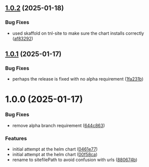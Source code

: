 ## [1.0.2](https://github.com/catalystcommunity/chart-pysocha-site/compare/v1.0.1...v1.0.2) (2025-01-18)


### Bug Fixes

* used skaffold on tnl-site to make sure the chart installs correctly ([af83292](https://github.com/catalystcommunity/chart-pysocha-site/commit/af83292b3144d1109d38c924281f02e5293b7469))

## [1.0.1](https://github.com/catalystcommunity/chart-pysocha-site/compare/v1.0.0...v1.0.1) (2025-01-17)


### Bug Fixes

* perhaps the release is fixed with no alpha requirement ([1fa231b](https://github.com/catalystcommunity/chart-pysocha-site/commit/1fa231b072b4f0c1a2d2a5737dd9d45a63ae1e76))

# 1.0.0 (2025-01-17)


### Bug Fixes

* remove alpha branch requirement ([644c863](https://github.com/catalystcommunity/chart-pysocha-site/commit/644c863b9cad14acdb091c826640bb10d32b833c))


### Features

* initial attempt at the helm chart ([0461e77](https://github.com/catalystcommunity/chart-pysocha-site/commit/0461e773fa68ce180407391cc3fcf2575fbcd520))
* initial attempt at the helm chart ([00f58ca](https://github.com/catalystcommunity/chart-pysocha-site/commit/00f58ca0ef282c36a804fe06049395fe7ff2e244))
* rename to sitefilePath to avoid confusion with urls ([880674b](https://github.com/catalystcommunity/chart-pysocha-site/commit/880674bd17b357f355e6de7f53f981356db0e008))
